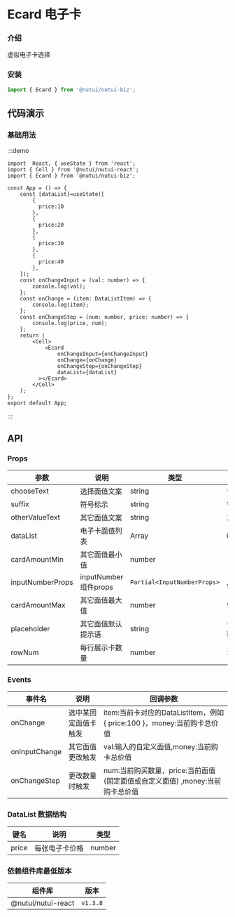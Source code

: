 # Ecard 电子卡

### 介绍

虚拟电子卡选择

### 安装

``` javascript
import { Ecard } from '@nutui/nutui-biz';
```

## 代码演示

### 基础用法

:::demo

```tsx
import  React, { useState } from 'react';
import { Cell } from '@nutui/nutui-react';
import { Ecard } from '@nutui/nutui-biz';

const App = () => {
    const [dataList]=useState([
        {
          price:10
        },
        {
          price:20
        },
        {
          price:30
        },
        {
          price:40
        },
    ]);
    const onChangeInput = (val: number) => {
        console.log(val);
    };
    const onChange = (item: DataListItem) => {
        console.log(item);
    };
    const onChangeStep = (num: number, price: number) => {
        console.log(price, num);
    };
    return (
        <Cell>
            <Ecard
                onChangeInput={onChangeInput}
                onChange={onChange}
                onChangeStep={onChangeStep}
                dataList={dataList}
          ></Ecard>
        </Cell>
    );
};
export default App;
```

:::

## API

### Props

| 参数          | 说明                             | 类型   | 默认值           |
|---------------|----------------------------------|--------|------------------|
| chooseText    | 选择面值文案   | string |   `请选择电子卡面值`   |
| suffix        | 符号标示       | string | `¥`            |
| otherValueText| 其它面值文案   | string |    `其它面值`   |
| dataList      | 电子卡面值列表  | Array |  `DataListItem[]`  |
| cardAmountMin | 其它面值最小值  | number | `1` |
| inputNumberProps | inputNumber组件props  | `Partial<InputNumberProps> `| ` { min: 1,max: 9999}`|
| cardAmountMax | 其它面值最大值  | number | `9999`            ||
| placeholder   | 其它面值默认提示语 | string | `请输入1-9999整数`|
| rowNum   | 每行展示卡数量 | number | 2|


### Events

| 事件名 | 说明           | 回调参数     |
|--------|----------------|--------------|
| onChange  | 选中某固定面值卡触发 | item:当前卡对应的DataListItem，例如{ price:100 }，money:当前购卡总价值 |
| onInputChange  | 其它面值更改触发 | val:输入的自定义面值,money:当前购卡总价值 |
| onChangeStep  | 更改数量时触发 | num:当前购买数量，price:当前面值(固定面值或自定义面值) ,money:当前购卡总价值|

### DataList 数据结构

| 键名 | 说明           | 类型     |
|--------|----------------|--------------|
| price  | 每张电子卡价格 | number  |

### 依赖组件库最低版本

| 组件库 | 版本           | 
|--------|----------------|
| @nutui/nutui-react |`v1.3.8` | 